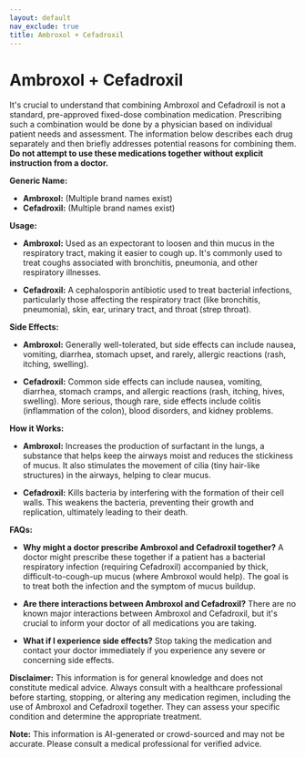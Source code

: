 ```yaml
---
layout: default
nav_exclude: true
title: Ambroxol + Cefadroxil
---
```


# Ambroxol + Cefadroxil

It's crucial to understand that combining Ambroxol and Cefadroxil is not a standard, pre-approved fixed-dose combination medication.  Prescribing such a combination would be done by a physician based on individual patient needs and assessment.  The information below describes each drug separately and then briefly addresses potential reasons for combining them.  **Do not attempt to use these medications together without explicit instruction from a doctor.**

**Generic Name:**

* **Ambroxol:** (Multiple brand names exist)
* **Cefadroxil:** (Multiple brand names exist)


**Usage:**

* **Ambroxol:**  Used as an expectorant to loosen and thin mucus in the respiratory tract, making it easier to cough up.  It's commonly used to treat coughs associated with bronchitis, pneumonia, and other respiratory illnesses.

* **Cefadroxil:** A cephalosporin antibiotic used to treat bacterial infections, particularly those affecting the respiratory tract (like bronchitis, pneumonia), skin, ear, urinary tract, and throat (strep throat).


**Side Effects:**

* **Ambroxol:** Generally well-tolerated, but side effects can include nausea, vomiting, diarrhea, stomach upset, and rarely, allergic reactions (rash, itching, swelling).

* **Cefadroxil:**  Common side effects can include nausea, vomiting, diarrhea, stomach cramps, and allergic reactions (rash, itching, hives, swelling). More serious, though rare, side effects include colitis (inflammation of the colon), blood disorders, and kidney problems.


**How it Works:**

* **Ambroxol:** Increases the production of surfactant in the lungs, a substance that helps keep the airways moist and reduces the stickiness of mucus.  It also stimulates the movement of cilia (tiny hair-like structures) in the airways, helping to clear mucus.

* **Cefadroxil:** Kills bacteria by interfering with the formation of their cell walls. This weakens the bacteria, preventing their growth and replication, ultimately leading to their death.


**FAQs:**

* **Why might a doctor prescribe Ambroxol and Cefadroxil together?** A doctor might prescribe these together if a patient has a bacterial respiratory infection (requiring Cefadroxil) accompanied by thick, difficult-to-cough-up mucus (where Ambroxol would help).  The goal is to treat both the infection and the symptom of mucus buildup.

* **Are there interactions between Ambroxol and Cefadroxil?**  There are no known major interactions between Ambroxol and Cefadroxil, but it's crucial to inform your doctor of all medications you are taking.

* **What if I experience side effects?** Stop taking the medication and contact your doctor immediately if you experience any severe or concerning side effects.


**Disclaimer:** This information is for general knowledge and does not constitute medical advice.  Always consult with a healthcare professional before starting, stopping, or altering any medication regimen, including the use of Ambroxol and Cefadroxil together.  They can assess your specific condition and determine the appropriate treatment.


**Note:** This information is AI-generated or crowd-sourced and may not be accurate. Please consult a medical professional for verified advice.